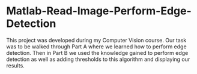 # Matlab-Read-Image-Perform-Edge-Detection
This project was developed during my Computer Vision course. Our task was to be walked through Part A where we learned how to perform edge detection.  Then in Part B we used the knowledge gained to perform edge detection as  well as adding thresholds to this algorithm and displaying our results. 
